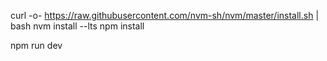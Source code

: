 curl -o- https://raw.githubusercontent.com/nvm-sh/nvm/master/install.sh | bash
nvm install --lts
npm install

npm run dev
